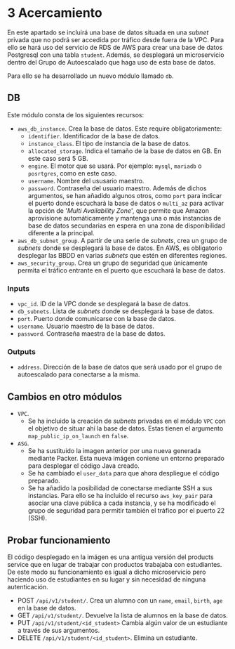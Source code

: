 # 3 Acercamiento
En este apartado se incluirá una base de datos situada en una *subnet* privada que no podrá ser accedida por tráfico desde fuera de la VPC. Para ello se hará uso del servicio de RDS de AWS para crear una base de datos Postgresql con una tabla `student`. Además, se desplegará un microservicio dentro del Grupo de Autoescalado que haga uso de esta base de datos.

Para ello se ha desarrollado un nuevo módulo llamado `db`.
## DB
Este módulo consta de los siguientes recursos:
* `aws_db_instance`. Crea la base de datos. Este require obligatoriamente:
	* `identifier`. Identificador de la base de datos.
	* `instance_class`. El tipo de instancia de la base de datos.
	* `allocated_storage`. Indica el tamaño de la base de datos en GB. En este caso será 5 GB.
	* `engine`. El motor que se usará. Por ejemplo: `mysql`, `mariadb` o `posrtgres`, como en este caso.
	* `username`. Nombre del ususario maestro.
	* `password`. Contraseña del usuario maestro.
	Además de dichos argumentos, se han añadido algunos otros, como `port` para indicar el puerto donde escuchará la base de datos o `multi_az` para activar la opción de '*Multi Availability Zone*', que permite que Amazon aprovisione automáticamente y mantenga una o más instancias de base de datos secundarias en espera en una zona de disponibilidad diferente a la principal.
* `aws_db_subnet_group`. A partir de una serie de *subnets*, crea un grupo de *subnets* donde se desplegará la base de datos. En AWS, es obligatorio desplegar las BBDD en varias *subnets* que estén en diferentes regiones.
* `aws_security_group`.  Crea un grupo de seguridad que únicamente permita el tráfico entrante en el puerto que escuchará la base de datos.
### Inputs
* `vpc_id`. ID de la VPC donde se desplegará la base de datos.
* `db_subnets`. Lista de *subnets* donde se desplegará la base de datos.
* `port`. Puerto donde comunicarse con la base de datos.
* `username`. Usuario maestro de la base de datos.
* `password`. Contraseña maestra de la base de datos.
### Outputs
* `address`. Dirección de la base de datos que será usado por el grupo de autoescalado para conectarse a la misma.

## Cambios en otro módulos
* `VPC`.
	* Se ha incluido la creación de *subnets* privadas en el módulo `VPC` con el objetivo de situar ahí la base de datos. Estas tienen el argumento `map_public_ip_on_launch` en `false`.
* `ASG`.
	* Se ha sustituido la imagen anterior por una nueva generada mediante Packer. Esta nueva imágen coniene un entorno preparado para desplegar el código Java creado.
	* Se ha cambiado el `user_data` para que ahora despliegue el código preparado.
	* Se ha añadido la posibilidad de conectarse mediante SSH a sus instancias. Para ello se ha  incluido el recurso `aws_key_pair` para asociar una clave pública a cada instancia, y se ha modificado el grupo de seguridad para permitir también el tráfico por el puerto 22 (SSH).

## Probar funcionamiento
El código desplegado en la imágen es una antigua versión del products service que en lugar de trabajar con productos trabajaba con estudiantes. De este modo su funcionamiento es igual a dicho microservicio pero haciendo uso de estudiantes en su lugar y sin necesidad de ninguna autenticación.
* POST `/api/v1/student/`. Crea un alumno con un `name`, `email`, `birth`, `age` en la base de datos.
* GET `/api/v1/student/`. Devuelve la lista de alumnos en la base de datos.
* PUT `/api/v1/student/<id_student>` Cambia algún valor de un estudiante a través de sus argumentos.
* DELETE `/api/v1/student/<id_student>`. Elimina un estudiante.